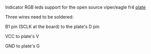 
Indicator RGB leds support for the open source viper/eagle fr4 [plate](https://github.com/yulei/viper_plate.git)

Three wires need to be soldered:  

B1 pin (SCLK at the board) to the plate's D pin

VCC to plate's V

GND to plate's G
